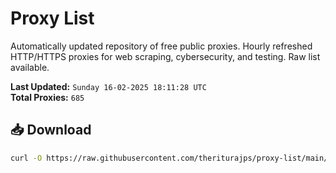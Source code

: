 # Proxy List

Automatically updated repository of free public proxies. Hourly refreshed HTTP/HTTPS proxies for web scraping, cybersecurity, and testing. Raw list available.

**Last Updated:** `Sunday 16-02-2025 18:11:28 UTC`  
**Total Proxies:** `685`

## 📥 Download
```bash
curl -O https://raw.githubusercontent.com/theriturajps/proxy-list/main/proxies.txt
